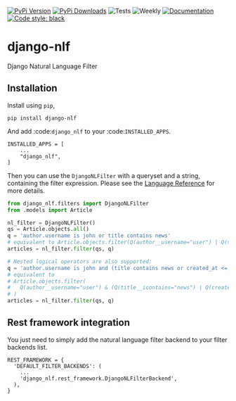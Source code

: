 [![PyPi Version](https://img.shields.io/pypi/v/django-nlf)](https://pypi.org/project/django-nlf/)
[![PyPi Downloads](https://img.shields.io/pypi/dw/django-nlf)](https://pypi.org/project/django-nlf/)
![Tests](https://github.com/hodossy/django-nlf/workflows/Unit%20tests/badge.svg?branch=main)
![Weekly](https://github.com/hodossy/django-nlf/workflows/Weekly/badge.svg?branch=main)
[![Documentation](https://img.shields.io/readthedocs/django-nlf)](https://django-nlf.readthedocs.io/en/latest/)
[![Code style: black](https://img.shields.io/badge/code%20style-black-000000.svg)](https://github.com/psf/black)

# django-nlf

Django Natural Language Filter

## Installation

Install using `pip`,

```
pip install django-nlf
```

And add :code:`django_nlf` to your :code:`INSTALLED_APPS`.

```
INSTALLED_APPS = [
    ...
    "django_nlf",
]
```

Then you can use the `DjangoNLFilter` with a queryset and a string, containing the filter expression. Please see the [Language Reference](https://django-nlf.readthedocs.io/en/stable/language/index.html) for more details.

```python
from django_nlf.filters import DjangoNLFilter
from .models import Article

nl_filter = DjangoNLFilter()
qs = Article.objects.all()
q = 'author.username is john or title contains news'
# equivalent to Article.objects.filter(Q(author__username="user") | Q(title__icontains="news"))
articles = nl_filter.filter(qs, q)

# Nested logical operators are also supported:
q = 'author.username is john and (title contains news or created_at <= 2020-06-05)'
# equivalent to
# Article.objects.filter(
#   Q(author__username="user") & (Q(title__icontains="news") | Q(created_at__lte="2020-06-05"))
# )
articles = nl_filter.filter(qs, q)
```

## Rest framework integration

You just need to simply add the natural language filter backend to your filter backends list.

```
REST_FRAMEWORK = {
  'DEFAULT_FILTER_BACKENDS': (
    ...
    'django_nlf.rest_framework.DjangoNLFilterBackend',
  ),
}
```
